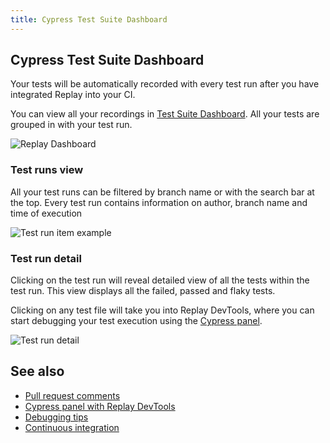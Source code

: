 ```yaml
---
title: Cypress Test Suite Dashboard
---
```


## Cypress Test Suite Dashboard

Your tests will be automatically recorded with every test run after you have integrated Replay into your CI.

You can view all your recordings in [Test Suite Dashboard](/basics/test-suites/recent-runs). All your tests are grouped in with your test run.

![Replay Dashboard](/images/test-suite-dashboard.png)

### Test runs view

All your test runs can be filtered by branch name or with the search bar at the top. Every test run contains information on author, branch name and time of execution

![Test run item example](/images/test-runs_hjk78.png)

### Test run detail

Clicking on the test run will reveal detailed view of all the tests within the test run. This view displays all the failed, passed and flaky tests.

Clicking on any test file will take you into Replay DevTools, where you can start debugging your test execution using the [Cypress panel](/reference/test-runners/cypress-io/overview).

![Test run detail](/images/test-run-detail_45gsd.png)

## See also

- [Pull request comments](/basics/test-suites/pr-comments)
- [Cypress panel with Replay DevTools](/reference/test-runners/cypress-io/overview)
- [Debugging tips](/reference/test-runners/cypress-io/debugging-tests)
- [Continuous integration](/reference/test-runners/cypress-io/other-ci-providers)
